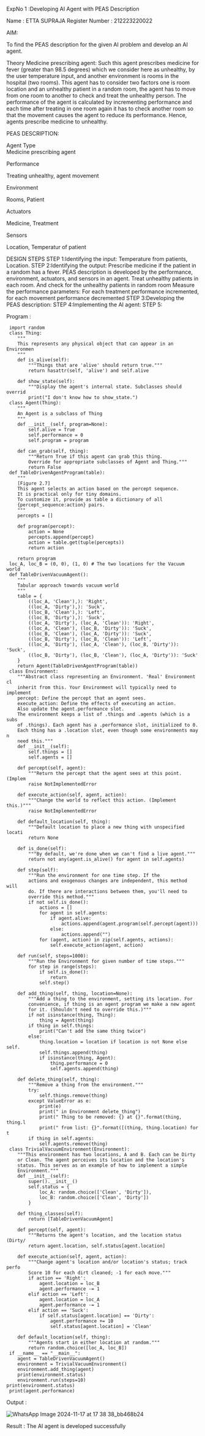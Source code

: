 ExpNo 1 :Developing AI Agent with
 PEAS Description
 
 Name : ETTA SUPRAJA
 Register Number : 212223220022
 
 AIM:
 
 To find the PEAS description for the given AI problem and develop an AI
 agent.
 
 Theory
 Medicine prescribing agent:
 Such this agent prescribes medicine for fever (greater than 98.5 degrees)
 which we consider here as unhealthy, by the user temperature input, and
 another environment is rooms in the hospital (two rooms). This agent has to
 consider two factors one is room location and an unhealthy patient in a
 random room, the agent has to move from one room to another to check
 and treat the unhealthy person. The performance of the agent is calculated
 by incrementing performance and each time after treating in one room
 again it has to check another room so that the movement causes the agent
 to reduce its performance. Hence, agents prescribe medicine to unhealthy.
 
 PEAS DESCRIPTION:
 
 Agent Type     
 Medicine
 prescribing
 agent
 
 Performance
 
 Treating
 unhealthy,
 agent
 movement
 
 Environment
 
 Rooms,
 Patient
 
 Actuators
 
 Medicine,
 Treatment
 
 Sensors
 
 Location,
 Temperatur
 of patient
 
 DESIGN STEPS
 STEP 1:Identifying the input:
 Temperature from patients, Location.
 STEP 2:Identifying the output:
Prescribe medicine if the patient in a random has a fever.
 PEAS description is developed by the performance, environment, actuators,
 and sensors in an agent.
 Treat unhealthy patients in each room. And check for the unhealthy patients
 in random room
 Measure the performance parameters: For each treatment performance
 incremented, for each movement performance decremented
 STEP 3:Developing the PEAS description:
 STEP 4:Implementing the AI agent:
 STEP 5:
 
 Program :
```
 import random
 class Thing:
    """
    This represents any physical object that can appear in an Environmen
    """
    def is_alive(self):
        """Things that are 'alive' should return true."""
        return hasattr(self, 'alive') and self.alive
    
    def show_state(self):
        """Display the agent's internal state. Subclasses should overrid
        print("I don't know how to show_state.")
 class Agent(Thing):
    """
    An Agent is a subclass of Thing
    """
    def __init__(self, program=None):
        self.alive = True
        self.performance = 0
        self.program = program
    
    def can_grab(self, thing):
        """Return True if this agent can grab this thing.
        Override for appropriate subclasses of Agent and Thing."""
        return False
 def TableDrivenAgentProgram(table):
    """
    [Figure 2.7]
    This agent selects an action based on the percept sequence.
    It is practical only for tiny domains.
    To customize it, provide as table a dictionary of all
    {percept_sequence:action} pairs.
    """
    percepts = []
    
    def program(percept):
        action = None
        percepts.append(percept)
        action = table.get(tuple(percepts))
        return action
    
    return program
 loc_A, loc_B = (0, 0), (1, 0) # The two locations for the Vacuum world
 def TableDrivenVacuumAgent():
    """
    Tabular approach towards vacuum world
    """
    table = {
        ((loc_A, 'Clean'),): 'Right',
        ((loc_A, 'Dirty'),): 'Suck',
        ((loc_B, 'Clean'),): 'Left',
        ((loc_B, 'Dirty'),): 'Suck',
        ((loc_A, 'Dirty'), (loc_A, 'Clean')): 'Right',
        ((loc_A, 'Clean'), (loc_B, 'Dirty')): 'Suck',
        ((loc_B, 'Clean'), (loc_A, 'Dirty')): 'Suck',
        ((loc_B, 'Dirty'), (loc_B, 'Clean')): 'Left',
        ((loc_A, 'Dirty'), (loc_A, 'Clean'), (loc_B, 'Dirty')): 'Suck',
        ((loc_B, 'Dirty'), (loc_B, 'Clean'), (loc_A, 'Dirty')): 'Suck'
    }
    return Agent(TableDrivenAgentProgram(table))
 class Environment:
    """Abstract class representing an Environment. 'Real' Environment cl
    inherit from this. Your Environment will typically need to implement
    percept: Define the percept that an agent sees.
    execute_action: Define the effects of executing an action.
    Also update the agent.performance slot.
    The environment keeps a list of .things and .agents (which is a subs
    of .things). Each agent has a .performance slot, initialized to 0.
    Each thing has a .location slot, even though some environments may n
    need this."""
    def __init__(self):
        self.things = []
        self.agents = []
    
    def percept(self, agent):
        """Return the percept that the agent sees at this point. (Implem
        raise NotImplementedError
    
    def execute_action(self, agent, action):
        """Change the world to reflect this action. (Implement this.)"""
        raise NotImplementedError
    
    def default_location(self, thing):
        """Default location to place a new thing with unspecified locati
        return None
    
    def is_done(self):
        """By default, we're done when we can't find a live agent."""
        return not any(agent.is_alive() for agent in self.agents)
    
    def step(self):
        """Run the environment for one time step. If the
        actions and exogenous changes are independent, this method will
        do. If there are interactions between them, you'll need to
        override this method."""
        if not self.is_done():
            actions = []
            for agent in self.agents:
                if agent.alive:
                    actions.append(agent.program(self.percept(agent)))
                else:
                    actions.append("")
            for (agent, action) in zip(self.agents, actions):
                self.execute_action(agent, action)
    
    def run(self, steps=1000):
        """Run the Environment for given number of time steps."""
        for step in range(steps):
            if self.is_done():
                return
            self.step()
    
    def add_thing(self, thing, location=None):
        """Add a thing to the environment, setting its location. For
        convenience, if thing is an agent program we make a new agent
        for it. (Shouldn't need to override this.)"""
        if not isinstance(thing, Thing):
            thing = Agent(thing)
        if thing in self.things:
            print("Can't add the same thing twice")
        else:
            thing.location = location if location is not None else self.
            self.things.append(thing)
            if isinstance(thing, Agent):
                thing.performance = 0
                self.agents.append(thing)
    
    def delete_thing(self, thing):
        """Remove a thing from the environment."""
        try:
            self.things.remove(thing)
        except ValueError as e:
            print(e)
            print(" in Environment delete_thing")
            print(" Thing to be removed: {} at {}".format(thing, thing.l
            print(" from list: {}".format([(thing, thing.location) for t
        if thing in self.agents:
            self.agents.remove(thing)
 class TrivialVacuumEnvironment(Environment):
    """This environment has two locations, A and B. Each can be Dirty
    or Clean. The agent perceives its location and the location's
    status. This serves as an example of how to implement a simple
    Environment."""
    def __init__(self):
        super().__init__()
        self.status = {
            loc_A: random.choice(['Clean', 'Dirty']),
            loc_B: random.choice(['Clean', 'Dirty'])
        }
    
    def thing_classes(self):
        return [TableDrivenVacuumAgent]
    
    def percept(self, agent):
        """Returns the agent's location, and the location status (Dirty/
        return agent.location, self.status[agent.location]
    
    def execute_action(self, agent, action):
        """Change agent's location and/or location's status; track perfo
        Score 10 for each dirt cleaned; -1 for each move."""
        if action == 'Right':
            agent.location = loc_B
            agent.performance -= 1
        elif action == 'Left':
            agent.location = loc_A
            agent.performance -= 1
        elif action == 'Suck':
            if self.status[agent.location] == 'Dirty':
                agent.performance += 10
                self.status[agent.location] = 'Clean'
    
    def default_location(self, thing):
        """Agents start in either location at random."""
        return random.choice([loc_A, loc_B])
 if __name__ == "__main__":
    agent = TableDrivenVacuumAgent()
    environment = TrivialVacuumEnvironment()
    environment.add_thing(agent)
    print(environment.status)
    environment.run(steps=10)
print(environment.status)
 print(agent.performance)
```
 Output :

 
 ![WhatsApp Image 2024-11-17 at 17 38 38_bb468b24](https://github.com/user-attachments/assets/087f2478-2daa-4b04-b246-ca957416ee64)

 Result :
 The AI agent is developed successfully
